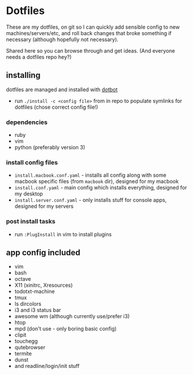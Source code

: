 

# Dotfiles

These are my dotfiles, on git so I can quickly add sensible config to new machines/servers/etc, and roll back changes that broke something if necessary (although hopefully not necessary).

Shared here so you can browse through and get ideas. (And everyone needs a dotfiles repo hey?)


## installing

dotfiles are managed and installed with [dotbot](https://github.com/anishathalye/dotbot)

- run `./install -c <config file>` from in repo to populate symlinks for dotfiles (chose correct config file!)


### dependencies

- ruby
- vim
- python (preferably version 3)


### install config files

- `install.macbook.conf.yaml` - installs all config along with some macbook specific files (from `macbook` dir), designed for my macbook
- `install.conf.yaml` - main config which installs everything, designed for my desktop
- `install.server.conf.yaml` - only installs stuff for console apps, designed for my servers


### post install tasks

- run `:PlugInstall` in vim to install plugins


## app config included

- vim
- bash
- octave
- X11 (xinitrc, Xresources)
- todotxt-machine
- tmux
- ls dircolors
- i3 and i3 status bar
- awesome wm (although currently use/prefer i3)
- htop
- mpd (don't use - only boring basic config)
- clipit
- touchegg
- qutebrowser
- termite
- dunst
- and readline/login/init stuff


